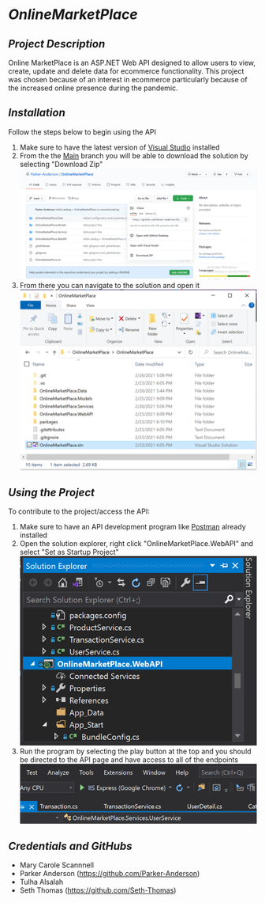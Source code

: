 # _OnlineMarketPlace_
## _Project Description_
Online MarketPlace is an ASP.NET Web API designed to allow users to view, create, update and delete data for ecommerce functionality. This project was chosen because of an interest in ecommerce particularly because of the increased online presence during the pandemic.

## _Installation_
Follow the steps below to begin using the API
1. Make sure to have the latest version of [Visual Studio](https://visualstudio.microsoft.com/) installed
2. From the the [Main](https://github.com/Parker-Anderson/OnlineMarketPlace) branch you will be able to download the solution by selecting "Download Zip"
![](Images/GitHubCode.PNG)
3. From there you can navigate to the solution and open it 
![](Images/SolutionFile2.PNG)

## _Using the Project_
To contribute to the project/access the API:
1. Make sure to have an API development program like [Postman](https://www.postman.com/) already installed
2. Open the solution explorer, right click "OnlineMarketPlace.WebAPI" and select "Set as Startup Project"
![](Images/SolutionExplorer.PNG)
3. Run the program by selecting the play button at the top and you should be directed to the API page and have access to all of the endpoints
![](Images/Start.PNG)

## _Credentials and GitHubs_
- Mary Carole Scannnell
- Parker Anderson (https://github.com/Parker-Anderson)
- Tulha Alsalah 
- Seth Thomas (https://github.com/Seth-Thomas)
